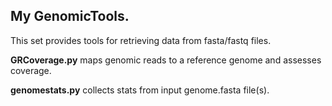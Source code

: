 ## My GenomicTools.

This set provides tools for retrieving data from fasta/fastq files.

**GRCoverage.py** maps genomic reads to a reference genome and assesses coverage.

**genomestats.py** collects stats from input genome.fasta file(s).
